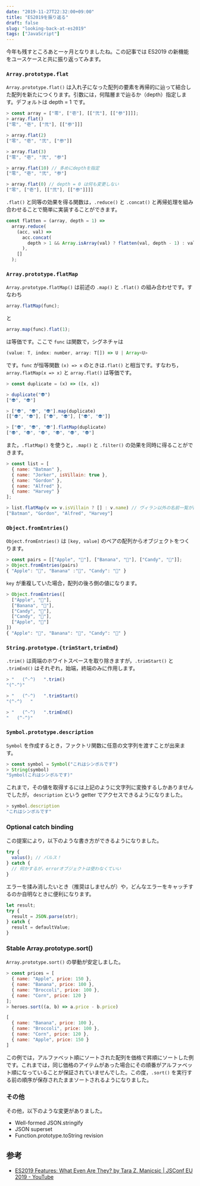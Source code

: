 ```yaml
---
date: "2019-11-27T22:32:00+09:00"
title: "ES2019を振り返る"
draft: false
slug: "looking-back-at-es2019"
tags: ["JavaScript"]
---
```


今年も残すところあと一ヶ月となりましたね。この記事では ES2019 の新機能をユースケースと共に振り返ってみます。

### `Array.prototype.flat`

`Array.prototype.flat()` は入れ子になった配列の要素を再帰的に辿って結合した配列を新たにつくります。引数には，何階層まで辿るか（depth）指定します。デフォルトは depth = 1 です。

```js
> const array = ["零", ["壱"], [["弐"], [["参"]]]];
> array.flat()
["零", "壱", ["弐"], [["参"]]]

> array.flat(2)
["零", "壱", "弐", ["参"]]

> array.flat(3)
["零", "壱", "弐", "参"]

> array.flat(10) // 多めにdepthを指定
["零", "壱", "弐", "参"]

> array.flat(0) // depth = 0 は何も変更しない
["零", ["壱"], [["弐"], [["参"]]]]
```

`.flat()` と同等の効果を得る関数は，`.reduce()` と `.concat()` と再帰処理を組み合わせることで簡単に実装することができます。

```js
const flatten = (array, depth = 1) =>
  array.reduce(
    (acc, val) =>
      acc.concat(
        depth > 1 && Array.isArray(val) ? flatten(val, depth - 1) : val
      ),
    []
  );
```

### `Array.prototype.flatMap`

`Array.prototype.flatMap()` は前述の `.map()` と `.flat()` の組み合わせです。すなわち

```js
array.flatMap(func);
```

と

```js
array.map(func).flat(1);
```

は等価です。ここで `func` は関数で，シグネチャは

```js
(value: T, index: number, array: T[]) => U | Array<U>
```

です。`func` が恒等関数 `(x) => x` のときは`.flat()` と相当です。すなわち，`array.flatMap(x => x)` と `array.flat()` は等価です。

```js
> const duplicate = (x) => ([x, x])

> duplicate("👽")
["👽", "👽"]

> ["👽", "👽", "👽"].map(duplicate)
[["👽", "👽"], ["👽", "👽"], ["👽", "👽"]]

> ["👽", "👽", "👽"].flatMap(duplicate)
["👽", "👽", "👽", "👽", "👽", "👽"]
```

また，`.flatMap()` を使うと，`.map()` と `.filter()` の効果を同時に得ることができます。

```js
> const list = [
  { name: "Batman" },
  { name: "Jorker", isVillain: true },
  { name: "Gordon" },
  { name: "Alfred" },
  { name: "Harvey" }
];

> list.flatMap(v => v.isVillain ? [] : v.name) // ヴィラン以外の名前一覧が欲しい
["Batman", "Gordon", "Alfred", "Harvey"]
```

### `Object.fromEntries()`

`Object.fromEntries()` は `[key, value]` のペアの配列からオブジェクトをつくります。

```js
> const pairs = [["Apple", "🍎"], ["Banana", "🍌"], ["Candy", "🍬"]];
> Object.fromEntries(pairs)
{ "Apple": "🍎", "Banana" :"🍌", "Candy": "🍬" }
```

`key` が重複していた場合，配列の後ろ側の値になります。

```js
> Object.fromEntries([
  ["Apple", "🍎"],
  ["Banana", "🍌"],
  ["Candy", "🍬"],
  ["Candy", "🍭"],
  ["Apple", "🍏"]
])
{ "Apple": "🍏", "Banana": "🍌", "Candy": "🍭" }
```

### `String.prototype.{trimStart,trimEnd}`

`.trim()` は両端のホワイトスペースを取り除きますが，`.trimStart()` と `.trimEnd()` はそれぞれ，始端，終端のみに作用します。

```js
> "   (^-^)   ".trim()
"(^-^)"

> "   (^-^)   ".trimStart()
"(^-^)   "

> "   (^-^)   ".trimEnd()
"   (^-^)"
```

### `Symbol.prototype.description`

`Symbol` を作成するとき，ファクトリ関数に任意の文字列を渡すことが出来ます。

```js
> const symbol = Symbol("これはシンボルです")
> String(symbol)
"Symbol(これはシンボルです)"
```

これまで，その値を取得するには上記のように文字列に変換するしかありませんでしたが， `description` という getter でアクセスできるようになりました。

```js
> symbol.description
"これはシンボルです"
```

### Optional catch binding

この提案により，以下のような書き方ができるようになりました。

```js
try {
  valus(); // バルス！
} catch {
  // 何かするが，errorオブジェクトは使わなくていい
}
```

エラーを揉み消したいとき（推奨はしませんが）や，どんなエラーをキャッチするのか自明なときに便利になります。

```js
let result;
try {
  result = JSON.parse(str);
} catch {
  result = defaultValue;
}
```

### Stable Array.prototype.sort()

`Array.prototype.sort()` の挙動が安定しました。

```js
> const prices = [
  { name: "Apple", price: 150 },
  { name: "Banana", price: 100 },
  { name: "Broccoli", price: 100 },
  { name: "Corn", price: 120 }
];
> heroes.sort((a, b) => a.price - b.price)

[
  { name: "Banana", price: 100 },
  { name: "Broccoli", price: 100 },
  { name: "Corn", price: 120 },
  { name: "Apple", price: 150 }
]
```

この例では，アルファベット順にソートされた配列を価格で昇順にソートした例です。これまでは，同じ価格のアイテムがあった場合にその順番がアルファベット順になっていることが保証されていませんでした。この度，`.sort()` を実行する前の順序が保存されたままソートされるようになりました。

### その他

その他，以下のような変更がありました。

- Well-formed JSON.stringify
- JSON superset
- Function.prototype.toString revision

## 参考

- [ES2019 Features: What Even Are They? by Tara Z. Manicsic | JSConf EU 2019 - YouTube](https://www.youtube.com/watch?v=1_hHxra0Lf4)
